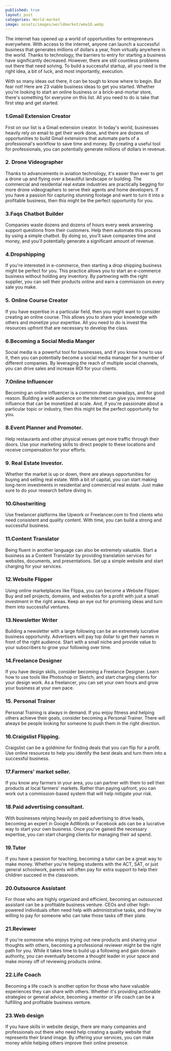 ```yaml
---
published: true
layout: post
categories: World-market
image: assets/images/worldmarket/wma18.webp
---
```



The internet has opened up a world of opportunities for entrepreneurs everywhere. With access to the internet, anyone can launch a successful business that generates millions of dollars a year, from virtually anywhere in the world. Thanks to technology, the barriers to entry for starting a business have significantly decreased. However, there are still countless problems out there that need solving. To build a successful startup, all you need is the right idea, a bit of luck, and most importantly, execution.

With so many ideas out there, it can be tough to know where to begin. But fear not! Here are 23 viable business ideas to get you started. Whether you're looking to start an online business or a brick-and-mortar store, there's something for everyone on this list. All you need to do is take that first step and get started.

### 1.Gmail Extension Creator
First on our list is a Gmail extension creator. In today's world, businesses heavily rely on email to get their work done, and there are dozens of opportunities to build Gmail extensions that automate parts of a professional's workflow to save time and money. By creating a useful tool for professionals, you can potentially generate millions of dollars in revenue.

### 2. Drone Videographer
Thanks to advancements in aviation technology, it's easier than ever to get a drone up and flying over a beautiful landscape or building. The commercial and residential real estate industries are practically begging for more drone videographers to serve their agents and home developers. If you have a passion for capturing stunning footage and want to turn it into a profitable business, then this might be the perfect opportunity for you.

### 3.Faqs Chatbot Builder
Companies waste dozens and dozens of hours every week answering support questions from their customers. Help them automate this process by using a simple chatbot. By doing so, you'll save companies time and money, and you'll potentially generate a significant amount of revenue.

### 4.Dropshipping
If you're interested in e-commerce, then starting a drop shipping business might be perfect for you. This practice allows you to start an e-commerce business without holding any inventory. By partnering with the right supplier, you can sell their products online and earn a commission on every sale you make.

### 5. Online Course Creator
If you have expertise in a particular field, then you might want to consider creating an online course. This allows you to share your knowledge with others and monetize your expertise. All you need to do is invest the resources upfront that are necessary to develop the class.

### 6.Becoming a Social Media Manger
Social media is a powerful tool for businesses, and if you know how to use it, then you can potentially become a social media manager for a number of different companies. By leveraging the reach of multiple social channels, you can drive sales and increase ROI for your clients.

### 7.Online Influencer
Becoming an online influencer is a common dream nowadays, and for good reason. Building a wide audience on the internet can give you immense influence that can be monetized at scale. And, if you're passionate about a particular topic or industry, then this might be the perfect opportunity for you.

### 8.Event Planner and Promoter.
Help restaurants and other physical venues get more traffic through their doors. Use your marketing skills to direct people to these locations and receive compensation for your efforts.

### 9. Real Estate Investor.
Whether the market is up or down, there are always opportunities for buying and selling real estate. With a bit of capital, you can start making long-term investments in residential and commercial real estate. Just make sure to do your research before diving in.

### 10.Ghostwriting
Use freelancer platforms like Upwork or Freelancer.com to find clients who need consistent and quality content. With time, you can build a strong and successful business.

### 11.Content Translator
Being fluent in another language can also be extremely valuable. Start a business as a Content Translator by providing translation services for websites, documents, and presentations. Set up a simple website and start charging for your services.

### 12.Website Flipper
Using online marketplaces like Flippa, you can become a Website Flipper. Buy and sell projects, domains, and websites for a profit with just a small investment in the right areas. Keep an eye out for promising ideas and turn them into successful ventures.

### 13.Newsletter Writer
Building a newsletter with a large following can be an extremely lucrative business opportunity. Advertisers will pay top dollar to get their names in front of the right audience. Start with a small niche and provide value to your subscribers to grow your following over time.

### 14.Freelance Designer
If you have design skills, consider becoming a Freelance Designer. Learn how to use tools like Photoshop or Sketch, and start charging clients for your design work. As a freelancer, you can set your own hours and grow your business at your own pace.

### 15. Personal Trainer
Personal Training is always in demand. If you enjoy fitness and helping others achieve their goals, consider becoming a Personal Trainer. There will always be people looking for someone to push them in the right direction.

### 16.Craigslist Flipping.
Craigslist can be a goldmine for finding deals that you can flip for a profit. Use online resources to help you identify the best deals and turn them into a successful business.

### 17.Farmers' market seller.
If you know any farmers in your area, you can partner with them to sell their products at local farmers' markets. Rather than paying upfront, you can work out a commission-based system that will help mitigate your risk.

### 18.Paid advertising consultant.
With businesses relying heavily on paid advertising to drive leads, becoming an expert in Google AdWords or Facebook ads can be a lucrative way to start your own business. Once you've gained the necessary expertise, you can start charging clients for managing their ad spend.

### 19.Tutor
If you have a passion for teaching, becoming a tutor can be a great way to make money. Whether you're helping students with the ACT, SAT, or just general schoolwork, parents will often pay for extra support to help their children succeed in the classroom.

### 20.Outsource Assistant
For those who are highly organized and efficient, becoming an outsourced assistant can be a profitable business venture. CEOs and other high-powered individuals often need help with administrative tasks, and they're willing to pay for someone who can take those tasks off their plate.

### 21.Reviewer
If you're someone who enjoys trying out new products and sharing your thoughts with others, becoming a professional reviewer might be the right path for you. While it takes time to build up a following and gain domain authority, you can eventually become a thought leader in your space and make money off of reviewing products online.

### 22.Life Coach
Becoming a life coach is another option for those who have valuable experiences they can share with others. Whether it's providing actionable strategies or general advice, becoming a mentor or life coach can be a fulfilling and profitable business venture.

### 23.Web design
If you have skills in website design, there are many companies and professionals out there who need help creating a quality website that represents their brand image. By offering your services, you can make money while helping others improve their online presence.
